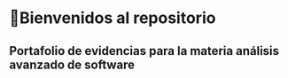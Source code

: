  # :memo:Bienvenidos al repositorio

## Portafolio de evidencias para la materia análisis avanzado de software
